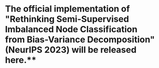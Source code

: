 # The official implementation of "Rethinking Semi-Supervised Imbalanced Node Classification from Bias-Variance Decomposition"(NeurIPS 2023) will be released here.**
